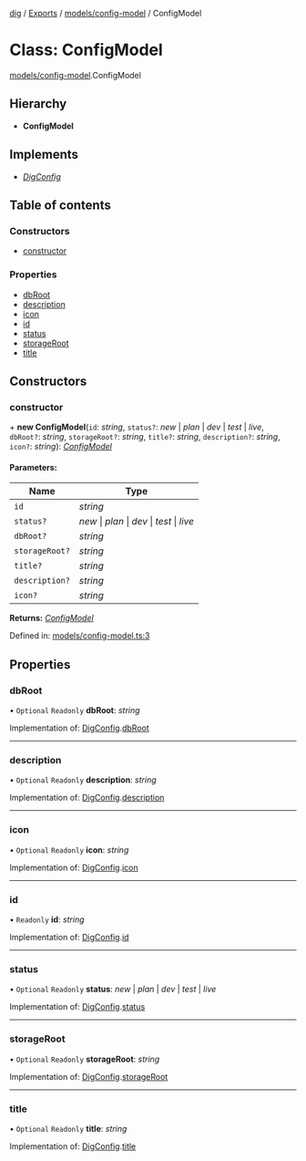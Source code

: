 [dig](../../README.md) / [Exports](../../modules.md) / [models/config-model](../../modules/models_config_model.md) / ConfigModel

# Class: ConfigModel

[models/config-model](../../modules/models_config_model.md).ConfigModel

## Hierarchy

* **ConfigModel**

## Implements

* [*DigConfig*](../../interfaces/interfaces/dig-config.digconfig.md)

## Table of contents

### Constructors

- [constructor](config-model.configmodel.md#constructor)

### Properties

- [dbRoot](config-model.configmodel.md#dbroot)
- [description](config-model.configmodel.md#description)
- [icon](config-model.configmodel.md#icon)
- [id](config-model.configmodel.md#id)
- [status](config-model.configmodel.md#status)
- [storageRoot](config-model.configmodel.md#storageroot)
- [title](config-model.configmodel.md#title)

## Constructors

### constructor

\+ **new ConfigModel**(`id`: *string*, `status?`: *new* \| *plan* \| *dev* \| *test* \| *live*, `dbRoot?`: *string*, `storageRoot?`: *string*, `title?`: *string*, `description?`: *string*, `icon?`: *string*): [*ConfigModel*](config-model.configmodel.md)

#### Parameters:

Name | Type |
------ | ------ |
`id` | *string* |
`status?` | *new* \| *plan* \| *dev* \| *test* \| *live* |
`dbRoot?` | *string* |
`storageRoot?` | *string* |
`title?` | *string* |
`description?` | *string* |
`icon?` | *string* |

**Returns:** [*ConfigModel*](config-model.configmodel.md)

Defined in: [models/config-model.ts:3](https://github.com/dig-platform/dig-app/blob/67b98b9d/projects/dig/src/lib/models/config-model.ts#L3)

## Properties

### dbRoot

• `Optional` `Readonly` **dbRoot**: *string*

Implementation of: [DigConfig](../../interfaces/interfaces/dig-config.digconfig.md).[dbRoot](../../interfaces/interfaces/dig-config.digconfig.md#dbroot)

___

### description

• `Optional` `Readonly` **description**: *string*

Implementation of: [DigConfig](../../interfaces/interfaces/dig-config.digconfig.md).[description](../../interfaces/interfaces/dig-config.digconfig.md#description)

___

### icon

• `Optional` `Readonly` **icon**: *string*

Implementation of: [DigConfig](../../interfaces/interfaces/dig-config.digconfig.md).[icon](../../interfaces/interfaces/dig-config.digconfig.md#icon)

___

### id

• `Readonly` **id**: *string*

Implementation of: [DigConfig](../../interfaces/interfaces/dig-config.digconfig.md).[id](../../interfaces/interfaces/dig-config.digconfig.md#id)

___

### status

• `Optional` `Readonly` **status**: *new* \| *plan* \| *dev* \| *test* \| *live*

Implementation of: [DigConfig](../../interfaces/interfaces/dig-config.digconfig.md).[status](../../interfaces/interfaces/dig-config.digconfig.md#status)

___

### storageRoot

• `Optional` `Readonly` **storageRoot**: *string*

Implementation of: [DigConfig](../../interfaces/interfaces/dig-config.digconfig.md).[storageRoot](../../interfaces/interfaces/dig-config.digconfig.md#storageroot)

___

### title

• `Optional` `Readonly` **title**: *string*

Implementation of: [DigConfig](../../interfaces/interfaces/dig-config.digconfig.md).[title](../../interfaces/interfaces/dig-config.digconfig.md#title)
